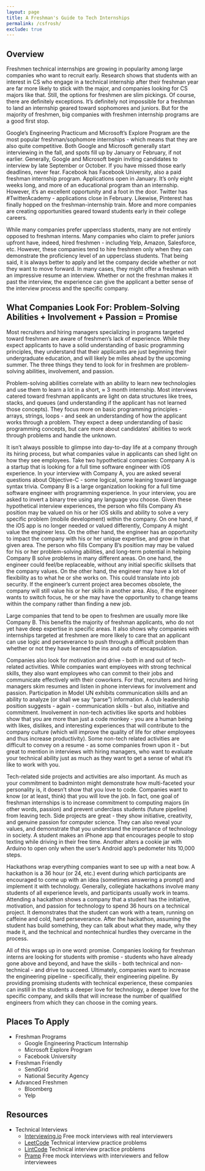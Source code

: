 ```yaml
---
layout: page
title: A Freshman's Guide to Tech Internships
permalink: /csfrosh/
exclude: true
---
```


## Overview

Freshmen technical internships are growing in popularity among large companies who want to recruit early. Research shows that students with an interest in CS who engage in a technical internship after their freshman year are far more likely to stick with the major, and companies looking for CS majors like that. Still, the options for freshmen are slim pickings. Of course, there are definitely exceptions. It’s definitely not impossible for a freshman to land an internship geared toward sophomores and juniors. But for the majority of freshmen, big companies with freshmen internship programs are a good first stop.

Google’s Engineering Practicum and Microsoft’s Explore Program are the most popular freshman/sophomore internships - which means that they are also quite competitive. Both Google and Microsoft generally start interviewing in the fall, and spots fill up by January or February, if not earlier. Generally, Google and Microsoft begin inviting candidates to interview by late September or October. If you have missed those early deadlines, never fear. Facebook has Facebook University, also a paid freshman internship program. Applications open in January. It’s only eight weeks long, and more of an educational program than an internship. However, it’s an excellent opportunity and a foot in the door. Twitter has #TwitterAcademy - applications close in February. Likewise, Pinterest has finally hopped on the freshman-internship train. More and more companies are creating opportunities geared toward students early in their college careers. 

While many companies prefer upperclass students, many are not entirely opposed to freshman interns. Many companies who claim to prefer juniors upfront have, indeed, hired freshmen - including Yelp, Amazon, Salesforce, etc. However, these companies tend to hire freshmen only when they can demonstrate the proficiency level of an upperclass students. That being said, it is always better to apply and let the company decide whether or not they want to move forward. In many cases, they might offer a freshman with an impressive resume an interview. Whether or not the freshman makes it past the interview, the experience can give the applicant a better sense of the interview process and the specific company.

<dl>
	<script async src="//pagead2.googlesyndication.com/pagead/js/adsbygoogle.js"></script>
	<!-- CSFrosh -->
	<ins class="adsbygoogle"
	     style="display:block"
	     data-ad-client="ca-pub-2260202932541442"
	     data-ad-slot="6573374117"
	     data-ad-format="auto"
	     data-full-width-responsive="true"></ins>
	<script>
	(adsbygoogle = window.adsbygoogle || []).push({});
	</script>
</dl>

## What Companies Look For: Problem-Solving Abilities + Involvement + Passion = Promise

Most recruiters and hiring managers specializing in programs targeted toward freshmen are aware of freshmen’s lack of experience. While they expect applicants to have a solid understanding of basic programming principles, they understand that their applicants are just beginning their undergraduate education, and will likely be miles ahead by the upcoming summer. The three things they tend to look for in freshmen are problem-solving abilities, involvement, and passion.

Problem-solving abilities correlate with an ability to learn new technologies and use them to learn a lot in a short, ≈ 3 month internship. Most interviews catered toward freshman applicants are light on data structures like trees, stacks, and queues (and understanding if the applicant has not learned those concepts). They focus more on basic programming principles - arrays, strings, loops - and seek an understanding of how the applicant works through a problem. They expect a deep understanding of basic programming concepts, but care more about candidates’ abilities to work through problems and handle the unknown.

It isn’t always possible to glimpse into day-to-day life at a company through its hiring process, but what companies value in applicants can shed light on how they see employees. Take two hypothetical companies: Company A is a startup that is looking for a full time software engineer with iOS experience. In your interview with Company A, you are asked several questions about Objective-C - some logical, some leaning toward language syntax trivia. Company B is a large organization looking for a full time software engineer with programming experience. In your interview, you are asked to invert a binary tree using any language you choose. Given these hypothetical interview experiences, the person who fills Company A’s position may be valued on his or her iOS skills and ability to solve a very specific problem (mobile development) within the company. On one hand, if the iOS app is no longer needed or valued differently, Company A might value the engineer less. On the other hand, the engineer has an opportunity to impact the company with his or her unique expertise, and grow in that given area. The person who fills Company B’s position may may be valued for his or her problem-solving abilities, and long-term potential in helping Company B solve problems in many different areas. On one hand, the engineer could feel/be replaceable, without any initial specific skillsets that the company values. On the other hand, the engineer may have a lot of flexibility as to what he or she works on. This could translate into job security. If the engineer’s current project area becomes obsolete, the company will still value his or her skills in another area. Also, if the engineer wants to switch focus, he or she may have the opportunity to change teams within the company rather than finding a new job.

<dl>
	<script async src="//pagead2.googlesyndication.com/pagead/js/adsbygoogle.js"></script>
	<ins class="adsbygoogle"
	     style="display:block; text-align:center;"
	     data-ad-layout="in-article"
	     data-ad-format="fluid"
	     data-ad-client="ca-pub-2260202932541442"
	     data-ad-slot="4376596073"></ins>
	<script>
	     (adsbygoogle = window.adsbygoogle || []).push({});
	</script>
</dl>

Large companies that tend to be open to freshmen are usually more like Company B. This benefits the majority of freshman applicants, who do not yet have deep expertise in specific areas. It also shows why companies with internships targeted at freshmen are more likely to care that an applicant can use logic and perseverance to push through a difficult problem than whether or not they have learned the ins and outs of encapsulation.

Companies also look for motivation and drive - both in and out of tech-related activities. While companies want employees with strong technical skills, they also want employees who can commit to their jobs and communicate effectively with their coworkers. For that, recruiters and hiring managers skim resumes and listen in phone interviews for involvement and passion. Participation in Model UN exhibits communication skills and an ability to analyze (or shall we say “parse”) information. A club leadership position suggests - again - communication skills - but also, initiative and commitment. Involvement in non-tech activities like sports and hobbies show that you are more than just a code monkey - you are a human being with likes, dislikes, and interesting experiences that will contribute to the company culture (which will improve the quality of life for other employees and thus increase productivity). Some non-tech related activities are difficult to convey on a resume - as some companies frown upon it - but great to mention in interviews with hiring managers, who want to evaluate your technical ability just as much as they want to get a sense of what it’s like to work with you.

Tech-related side projects and activities are also important. As much as your commitment to badminton might demonstrate how multi-faceted your personality is, it doesn’t show that you love to code. Companies want to know (or at least, think) that you will love the job. In fact, one goal of freshman internships is to increase commitment to computing majors (in other words, passion) and prevent underclass students (future pipeline) from leaving tech. Side projects are great - they show initiative, creativity, and genuine passion for computer science. They can also reveal your values, and demonstrate that you understand the importance of technology in society. A student makes an iPhone app that encourages people to stop texting while driving in their free time. Another alters a cookie jar with Arduino to open only when the user’s Android app’s pedometer hits 10,000 steps.

<dl>
	<script async src="//pagead2.googlesyndication.com/pagead/js/adsbygoogle.js"></script>
	<ins class="adsbygoogle"
	     style="display:block; text-align:center;"
	     data-ad-layout="in-article"
	     data-ad-format="fluid"
	     data-ad-client="ca-pub-2260202932541442"
	     data-ad-slot="4987804314"></ins>
	<script>
	     (adsbygoogle = window.adsbygoogle || []).push({});
	</script>
</dl>

Hackathons wrap everything companies want to see up with a neat bow. A hackathon is a 36 hour (or 24, etc.) event during which participants are encouraged to come up with an idea (sometimes answering a prompt) and implement it with technology. Generally, collegiate hackathons involve many students of all experience levels, and participants usually work in teams. Attending a hackathon shows a company that a student has the initiative, motivation, and passion for technology to spend 36 hours on a technical project. It demonstrates that the student can work with a team, running on caffeine and cold, hard perseverance. After the hackathon, assuming the student has build something, they can talk about what they made, why they made it, and the technical and nontechnical hurdles they overcame in the process.

All of this wraps up in one word: promise. Companies looking for freshman interns are looking for students with promise - students who have already gone above and beyond, and have the skills - both technical and non-technical - and drive to succeed. Ultimately, companies want to increase the engineering pipeline - specifically, their engineering pipeline. By providing promising students with technical experience, these companies can instill in the students a deeper love for technology, a deeper love for the specific company, and skills that will increase the number of qualified engineers from which they can choose in the coming years.

<dl>
	<script async src="//pagead2.googlesyndication.com/pagead/js/adsbygoogle.js"></script>
	<ins class="adsbygoogle"
	     style="display:block; text-align:center;"
	     data-ad-layout="in-article"
	     data-ad-format="fluid"
	     data-ad-client="ca-pub-2260202932541442"
	     data-ad-slot="5346186526"></ins>
	<script>
	     (adsbygoogle = window.adsbygoogle || []).push({});
	</script>
</dl>

## Places To Apply

- Freshman Programs
  - Google Engineering Practicum Internship
  - Microsoft Explore Program
  - Facebook University
- Freshman Friendly
  - SendGrid
  - National Security Agency
- Advanced Freshmen
  - Bloomberg
  - Yelp

## Resources

- Technical Interviews
  - [Interviewing.io](https://interviewing.io) Free mock interviews with real interviewers
  - [LeetCode](https://leetcode.com) Technical interview practice problems
  - [LintCode](https://www.lintcode.com) Technical interview practice problems
  - [Pramp](https://www.pramp.com/#/) Free mock interviews with interviewers and fellow interviewees